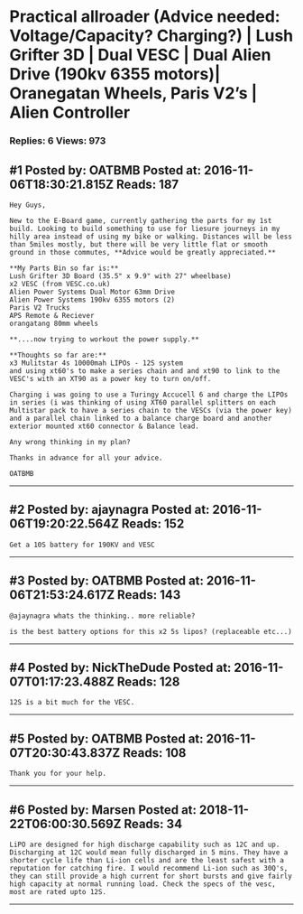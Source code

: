 # Practical allroader (Advice needed: Voltage/Capacity? Charging?) &#124; Lush Grifter 3D &#124; Dual VESC &#124; Dual Alien Drive (190kv 6355 motors)&#124; Oranegatan Wheels, Paris V2&rsquo;s &#124; Alien Controller

### Replies: 6 Views: 973

## \#1 Posted by: OATBMB Posted at: 2016-11-06T18:30:21.815Z Reads: 187

```
Hey Guys,

New to the E-Board game, currently gathering the parts for my 1st build. Looking to build something to use for liesure journeys in my hilly area instead of using my bike or walking. Distances will be less than 5miles mostly, but there will be very little flat or smooth ground in those commutes, **Advice would be greatly appreciated.**

**My Parts Bin so far is:**
Lush Grifter 3D Board (35.5" x 9.9" with 27" wheelbase)
x2 VESC (from VESC.co.uk)
Alien Power Systems Dual Motor 63mm Drive
Alien Power Systems 190kv 6355 motors (2)
Paris V2 Trucks
APS Remote & Reciever
orangatang 80mm wheels

**....now trying to workout the power supply.**

**Thoughts so far are:** 
x3 Mulitstar 4s 10000mah LIPOs - 12S system 
and using xt60's to make a series chain and and xt90 to link to the VESC's with an XT90 as a power key to turn on/off.

Charging i was going to use a Turingy Accucell 6 and charge the LIPOs in series (i was thinking of using XT60 parallel splitters on each Multistar pack to have a series chain to the VESCs (via the power key) and a parallel chain linked to a balance charge board and another exterior mounted xt60 connector & Balance lead.

Any wrong thinking in my plan?

Thanks in advance for all your advice.

OATBMB
```

---
## \#2 Posted by: ajaynagra Posted at: 2016-11-06T19:20:22.564Z Reads: 152

```
Get a 10S battery for 190KV and VESC
```

---
## \#3 Posted by: OATBMB Posted at: 2016-11-06T21:53:24.617Z Reads: 143

```
@ajaynagra whats the thinking.. more reliable? 

is the best battery options for this x2 5s lipos? (replaceable etc...)
```

---
## \#4 Posted by: NickTheDude Posted at: 2016-11-07T01:17:23.488Z Reads: 128

```
12S is a bit much for the VESC.
```

---
## \#5 Posted by: OATBMB Posted at: 2016-11-07T20:30:43.837Z Reads: 108

```
Thank you for your help.
```

---
## \#6 Posted by: Marsen Posted at: 2018-11-22T06:00:30.569Z Reads: 34

```
LiPO are designed for high discharge capability such as 12C and up. Discharging at 12C would mean fully discharged in 5 mins. They have a shorter cycle life than Li-ion cells and are the least safest with a reputation for catching fire. I would recommend Li-ion such as 30Q's, they can still provide a high current for short bursts and give fairly high capacity at normal running load. Check the specs of the vesc, most are rated upto 12S.
```

---
